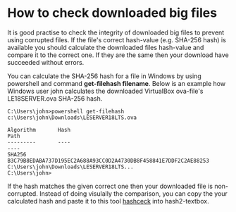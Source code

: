 # How to check downloaded big files

It is good practise to check the integrity of downloaded big files to prevent using corrupted files. If the file's correct hash-value (e.g. SHA-256 hash) is available you should calculate the downloaded files hash-value and compare it to the correct one. If they are the same then your download 
have succeeded without errors.

You can calculate the SHA-256 hash for a file in Windows by using powershell and command **get-filehash filename**. Below is an example how Windows user john calculates the downloaded VirtualBox ova-file's LE18SERVER.ova SHA-256 hash.  

```
C:\Users\john>powershell get-filehash c:\Users\john\Downloads\LESERVER18LTS.ova

Algorithm       Hash                                                                     Path
---------       ----                                                                     ----
SHA256          B3C79B8EDABA737D195EC2A688A93CC0D2A4730DB8F458841E7DDF2C2AE88253        C:\Users\john\Downloads\LESERVER18LTS...
C:\Users\john>
```
If the hash matches the given correct one then your downloaded file is non-corrupted. Instead of doing visulally the comparison, you can copy the your calculated hash and paste it to this tool [hashceck](https://averkoc.github.io/hash.html) into hash2-textbox.


